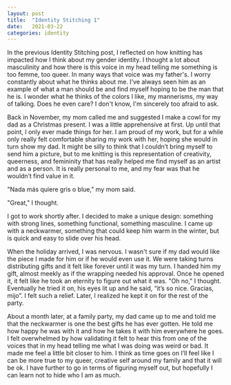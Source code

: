 ```yaml
---
layout: post
title:  "Identity Stitching 1"
date:   2021-03-22
categories: identity
---
```

In the previous Identity Stitching post, I reflected on how knitting has impacted how I think about my gender identity. I thought a lot about masculinity and how there is this voice in my head telling me something is too femme, too queer. In many ways that voice was my father's. I worry constantly about what he thinks about me. I’ve always seen him as an example of what a man should be and find myself hoping to be the man that he is. I wonder what he thinks of the colors I like, my mannerisms, my way of talking. Does he even care? I don't know, I'm sincerely too afraid to ask.

Back in November, my mom called me and suggested I make a cowl for my dad as a Christmas present. I was a little apprehensive at first. Up until that point, I only ever made things for her. I am proud of my work, but for a while only really felt comfortable sharing my work with her, hoping she would in turn show my dad. It might be silly to think that I couldn’t bring myself to send him a picture, but to me knitting is this representation of creativity, queerness, and femininity that has really helped me find myself as an artist and as a person. It is really personal to me, and my fear was that he wouldn’t find value in it.

"Nada más quiere gris o blue," my mom said.

"Great," I thought.

I got to work shortly after. I decided to make a unique design: something with strong lines, something functional, something masculine. I came up with a neckwarmer, something that could keep him warm in the winter, but is quick and easy to slide over his head.

When the holiday arrived, I was nervous. I wasn't sure if my dad would like the piece I made for him or if he would even use it. We were taking turns distributing gifts and it felt like forever until it was my turn. I handed him my gift, almost meekly as if the wrapping needed his approval. Once he opened it, it felt like he took an eternity to figure out what it was. "Oh no," I thought. Eventually he tried it on, his eyes lit up and he said, “it’s so nice. Gracias, mijo”. I felt such a relief. Later, I realized he kept it on for the rest of the party.

About a month later, at a family party, my dad came up to me and told me that the neckwarmer is one the best gifts he has ever gotten. He told me how happy he was with it and how he takes it with him everywhere he goes. I felt overwhelmed by how validating it felt to hear this from one of the voices that in my head telling me what I was doing was weird or bad. It made me feel a little bit closer to him. I think as time goes on I’ll feel like I can be more true to my queer, creative self around my family and that it will be ok. I have further to go in terms of figuring myself out, but hopefully I can learn not to hide who I am as much. 
